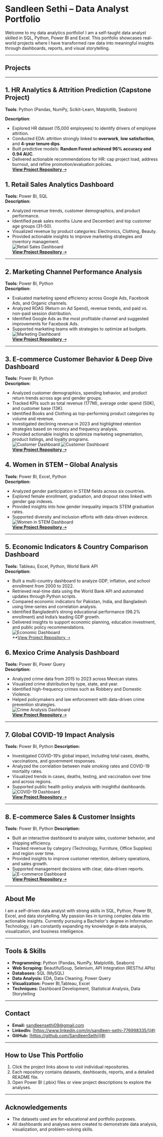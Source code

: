 # Sandleen Sethi – Data Analyst Portfolio

Welcome to my data analytics portfolio! I am a self-taught data analyst skilled in SQL, Python, Power BI and Excel. This portfolio showcases real-world projects where I have transformed raw data into meaningful insights through dashboards, reports, and visual storytelling.

---

## Projects

---
## 1. HR Analytics & Attrition Prediction (Capstone Project)

**Tools**: Python (Pandas, NumPy, Scikit-Learn, Matplotlib, Seaborn)  


**Description**:  
- Explored HR dataset (15,000 employees) to identify drivers of employee attrition.  
- Conducted EDA: attrition strongly linked to **overwork**, **low satisfaction**, and **4-year tenure dips**.  
- Built predictive models: **Random Forest achieved 96% accuracy and 0.94 AUC**.  
- Delivered actionable recommendations for HR: cap project load, address burnout, and refine promotion/evaluation policies.  
**[View Project Repository ➝](https://github.com/SandleenSethi/Salifort-Motors)** 



## 1. Retail Sales Analytics Dashboard  
**Tools:** Power BI, SQL  
**Description:**  
- Analyzed revenue trends, customer demographics, and product performance.  
- Identified peak sales months (June and December) and top customer age groups (31–50).  
- Visualized revenue by product categories: Electronics, Clothing, Beauty.  
- Provided actionable insights to improve marketing strategies and inventory management.  
![Retail Sales Dashboard](Image/Retail-Sales-Analysis.png)  
**[View Project Repository ➝](https://github.com/SandleenSethi/Retail-Sales-Analysis)**  

---

## 2. Marketing Channel Performance Analysis  
**Tools:** Power BI, Python  
**Description:**  
- Evaluated marketing spend efficiency across Google Ads, Facebook Ads, and Organic channels.  
- Analyzed ROAS (Return on Ad Spend), revenue trends, and paid vs. non-paid session distribution.  
- Identified Google Ads as the most profitable channel and suggested improvements for Facebook Ads.  
- Supported marketing teams with strategies to optimize ad budgets.  
![Marketing Dashboard](Image/Marketing-Analysis.png)  
**[View Project Repository ➝](https://github.com/SandleenSethi/-Marketing-Channel-Performance-Analysis)**  

---
## 3. E-commerce Customer Behavior & Deep Dive Dashboard  
**Tools:** Power BI, Python  
**Description:**  
- Analyzed customer demographics, spending behavior, and product return trends across age and gender groups.  
- Tracked KPIs such as total revenue (177M), average order spend (50K), and customer base (13K).  
- Identified Books and Clothing as top-performing product categories by volume and revenue.  
- Investigated declining revenue in 2023 and highlighted retention strategies based on recency and frequency analysis.  
- Provided actionable insights to optimize marketing segmentation, product listings, and loyalty programs.  
![Customer Dashboard](Image/CustomerBehaviourDashboard.png)
![Customer Dashboard](Image/CustomerDeepDrive.png)  
**[View Project Repository ➝](https://github.com/SandleenSethi/Ecommerce-Customer-Behaviour)**  



## 4. Women in STEM – Global Analysis  
**Tools:** Power BI, Excel, Python  
**Description:**  
- Analyzed gender participation in STEM fields across six countries.  
- Explored female enrollment, graduation, and dropout rates linked with gender gap indexes.  
- Provided insights into how gender inequality impacts STEM graduation rates.  
- Supported diversity and inclusion efforts with data-driven evidence.  
![Women in STEM Dashboard](Image/Women-in-STEM.png)  
**[View Project Repository ➝](https://github.com/SandleenSethi/Women-in-STEM-Analysis)**  

---
## 5. Economic Indicators & Country Comparison Dashboard  
**Tools:** Tableau, Excel, Python, World Bank API     
**Description:**  
- Built a multi-country dashboard to analyze GDP, inflation, and school enrollment from 2000 to 2022.  
- Retrieved real-time data using the World Bank API and automated updates through Python scripts.  
- Compared economic indicators for Pakistan, India, and Bangladesh using time-series and correlation analysis.  
- Identified Bangladesh’s strong educational performance (98.2% enrollment) and India’s leading GDP growth.  
- Delivered insights to support economic planning, education investment, and public policy recommendations.  
![Economic Dashboard](Image/EconomicIndicatorsDashboard.png)  
**[View Project Repository ➝](https://github.com/SandleenSethi/-Economic-Indicators-Country-Comparison)


## 6. Mexico Crime Analysis Dashboard  
**Tools:** Power BI, Power Query  
**Description:**  
- Analyzed crime data from 2015 to 2023 across Mexican states.  
- Visualized crime distribution by type, state, and year.  
- Identified high-frequency crimes such as Robbery and Domestic Violence.  
- Helped policymakers and law enforcement with data-driven crime prevention strategies.  
![Crime Analysis Dashboard](Image/Mexico-Crime-Analysis.png)  
**[View Project Repository ➝](https://github.com/SandleenSethi/Mexico-Crime-Analysis)**  

---

## 7. Global COVID-19 Impact Analysis  
**Tools:** Power BI, Python 
**Description:**  
- Investigated COVID-19’s global impact, including total cases, deaths, vaccinations, and government responses.  
- Analyzed the correlation between male smoking rates and COVID-19 mortality rates.  
- Visualized trends in cases, deaths, testing, and vaccination over time and across regions.  
- Supported public health policy analysis with insightful dashboards.  
![COVID-19 Dashboard](Image/Covid19.png)  
**[View Project Repository ➝](https://github.com/SandleenSethi/Global-COVID-19-Impact-Analysis)**   

---

## 8. E-commerce Sales & Customer Insights  
**Tools:** Power BI, Python 
**Description:**  
- Built an interactive dashboard to analyze sales, customer behavior, and shipping efficiency.  
- Tracked revenue by category (Technology, Furniture, Office Supplies) and region over time.  
- Provided insights to improve customer retention, delivery operations, and sales growth.  
- Supported management decisions with clear, data-driven reports.  
![E-commerce Dashboard](Image/Sales-store-Analysis.png)  
**[View Project Repository ➝](https://github.com/SandleenSethi/e-commerce-sales-analysis)**  

---

## About Me  

I am a self-driven data analyst with strong skills in SQL, Python, Power BI, Excel, and data storytelling. My passion lies in turning complex data into actionable insights. Currently pursuing a Bachelor's degree in Information Technology, I am constantly expanding my knowledge in data analysis, visualization, and business intelligence.

---

## Tools & Skills  

- **Programming:** Python (Pandas, NumPy, Matplotlib, Seaborn)
- **Web Scraping:** BeautifulSoup, Selenium, API Integration (RESTful APIs)  
- **Databases:** SQL (MySQL)  
- **Data Analysis:** EDA, Data Cleaning, Power Query  
- **Visualization:** Power BI,Tableau, Excel  
- **Techniques:** Dashboard Development, Statistical Analysis, Data Storytelling  

---

## Contact  

- **Email:** sandleensethi09@gmail.com  
- **LinkedIn:** [https://www.linkedin.com/in/sandleen-sethi-776998335/](#) 
- **GitHub:** [https://github.com/SandleenSethi](#)  

---

## How to Use This Portfolio  

1. Click the project links above to visit individual repositories.  
2. Each repository contains datasets, dashboards, reports, and a detailed README file.  
3. Open Power BI (.pbix) files or view project descriptions to explore the analyses.  

---

## Acknowledgements  

- The datasets used are for educational and portfolio purposes.  
- All dashboards and analyses were created to demonstrate data analysis, visualization, and problem-solving skills.  
